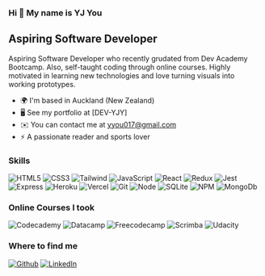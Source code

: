 ### Hi 👋 My name is YJ You

Aspiring Software Developer
---------------------------

Aspiring Software Developer who recently grudated from Dev Academy Bootcamp. Also, self-taught coding through online courses.
Highly motivated in learning new technologies and love turning visuals into working prototypes.

* 🌍  I'm based in Auckland (New Zealand)
* 🖥️  See my portfolio at [DEV-YJY]
* ✉️  You can contact me at [yyou017@gmail.com](mailto:yyou017@gmail.com)
* ⚡  A passionate reader and sports lover

### Skills
![HTML5](https://img.shields.io/badge/-HTML5-F05032?style=flat-square&logo=html5&logoColor=ffffff)
![CSS3](https://img.shields.io/badge/-CSS3-007ACC?style=flat-square&logo=css3)
![Tailwind](https://img.shields.io/badge/Tailwind_CSS-38B2AC?style=flat-square&logo=tailwind-css&logoColor=white)
![JavaScript](https://img.shields.io/badge/-JavaScript-F7DF1E?style=flat-square&logo=javascript&logoColor=000000)
![React](https://img.shields.io/badge/-ReactJS-222222?style=flat-square&logo=react)
![Redux](https://img.shields.io/badge/-Redux-764abc?style=flat-square&logo=redux)
![Jest](https://img.shields.io/badge/Jest-C21325?style=flat-square&logo=jest&logoColor=white)
![Express](https://img.shields.io/badge/ExpressJS-3C873A?style=flat-square&logo=express&logoColor=white)
![Heroku](https://img.shields.io/badge/-Heroku-430098?style=flat-square&logo=heroku)
![Vercel](https://img.shields.io/badge/Vercel-000000?style=flat-square&logo=vercel&logoColor=white)
![Git](https://img.shields.io/badge/-Git-F05032?style=flat-square&logo=git&logoColor=white)
![Node](https://img.shields.io/badge/-Node.Js-339933?style=flat-square&logo=node.js&logoColor=white)
![SQLite](https://img.shields.io/badge/SQLite-07405E?style=flat-square&logo=sqlite&logoColor=white)
![NPM](https://img.shields.io/badge/-NPM-CB3837?style=flat-square&logo=npm&logoColor=white)
![MongoDb](https://img.shields.io/badge/MongoDB-4EA94B?style=flat-square&logo=mongodb&logoColor=white)

### Online Courses I took
![Codecademy](https://img.shields.io/badge/Codecademy-FFF0E5?style=for-the-badge&logo=codecademy&logoColor=303347)
![Datacamp](https://img.shields.io/badge/Datacamp-05192D?style=for-the-badge&logo=datacamp&logoColor=65FF8F)
![Freecodecamp](https://img.shields.io/badge/freecodecamp-27273D?style=for-the-badge&logo=freecodecamp&logoColor=white)
![Scrimba](https://img.shields.io/badge/scrimba-2B283A?style=for-the-badge&logo=scrimba&logoColor=white)
![Udacity](https://img.shields.io/badge/Udacity-grey?style=for-the-badge&logo=udacity&logoColor=#5FCFEE)


 


<!-- ![TypeScript](https://img.shields.io/badge/-TypeScript-007ACC?style=flat-square&logo=typescript&logoColor=white) -->

<!-- <a href="" target="_blank"><img src="https://img.shields.io/badge/뱃지레이블-배경색?style=뱃지모양&logo=로고&logoColor=로고색상"/></a> -->





<h3>Where to find me</h3>
<p><a href="https://github.com/DEVIt-Jay-You" target="_blank"><img alt="Github" src="https://img.shields.io/badge/GitHub-%2312100E.svg?&style=for-the-badge&logo=Github&logoColor=white" /></a> 
 <a href="https://www.linkedin.com/" target="_blank"><img alt="LinkedIn" src="https://img.shields.io/badge/linkedin-%230077B5.svg?&style=for-the-badge&logo=linkedin&logoColor=white" /></a>
</p>
